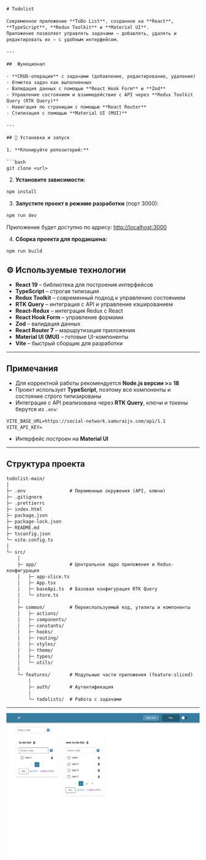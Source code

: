 ````
# Todolist

Современное приложение **ToDo List**, созданное на **React**, **TypeScript**, **Redux Toolkit** и **Material UI**.
Приложение позволяет управлять задачами — добавлять, удалять и редактировать их — с удобным интерфейсом.

---

##  Функционал

- **CRUD-операции** с задачами (добавление, редактирование, удаление)
- Отметка задач как выполненных
- Валидация данных с помощью **React Hook Form** и **Zod**
- Управление состоянием и взаимодействие с API через **Redux Toolkit Query (RTK Query)**
- Навигация по страницам с помощью **React Router**
- Стилизация с помощью **Material UI (MUI)**

---

## 🚀 Установка и запуск

1. **Клонируйте репозиторий:**

```bash
git clone <url>

````

2. **Установите зависимости:**

```bash
npm install
```

3. **Запустите проект в режиме разработки** (порт 3000):

```bash
npm run dev
```

Приложение будет доступно по адресу: [http://localhost:3000](http://localhost:3000)

4. **Сборка проекта для продакшена:**

```bash
npm run build
```

## ⚙️ Используемые технологии

- **React 19** – библиотека для построения интерфейсов
- **TypeScript** – строгая типизация
- **Redux Toolkit** – современный подход к управлению состоянием
- **RTK Query** – интеграция с API и управление кэшированием
- **React-Redux** – интеграция Redux с React
- **React Hook Form** – управление формами
- **Zod** – валидация данных
- **React Router 7** – маршрутизация приложения
- **Material UI (MUI)** – готовые UI-компоненты
- **Vite** – быстрый сборщик для разработки

---

## Примечания

- Для корректной работы рекомендуется **Node.js версии >= 18**
- Проект использует **TypeScript**, поэтому все компоненты и состояние строго типизированы
- Интеграция с API реализована через **RTK Query**, ключи и токены берутся из `.env`:

```env
VITE_BASE_URL=https://social-network.samuraijs.com/api/1.1
VITE_API_KEY=
```

- Интерфейс построен на **Material UI**

---

## Структура проекта

```
todolist-main/
│
├─ .env                # Переменные окружения (API, ключи)
├─ .gitignore
├─ .prettierrc
├─ index.html
├─ package.json
├─ package-lock.json
├─ README.md
├─ tsconfig.json
└─ vite.config.ts
│
└─ src/
    │
    ├─ app/            # Центральное ядро приложения и Redux-конфигурация
    │   ├─ app-slice.ts
    │   ├─ App.tsx
    │   ├─ baseApi.ts  # Базовая конфигурация RTK Query
    │   └─ store.ts
    │
    ├─ common/         # Переиспользуемый код, утилиты и компоненты
    │   ├─ actions/
    │   ├─ components/
    │   ├─ constants/
    │   ├─ hooks/
    │   ├─ routing/
    │   ├─ styles/
    │   ├─ theme/
    │   ├─ types/
    │   └─ utils/
    │
    └─ features/       # Модульные части приложения (feature-sliced)
        │
        ├─ auth/       # Аутентификация
        │
        └─ todolists/  # Работа с задачами

```

---

![main-page](images/main.png)
